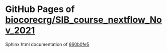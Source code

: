 GitHub Pages of [biocorecrg/SIB_course_nextflow_Nov_2021](https://github.com/biocorecrg/SIB_course_nextflow_Nov_2021.git)
===
Sphinx html documentation of [660b0fe5](https://github.com/biocorecrg/SIB_course_nextflow_Nov_2021/tree/660b0fe5ea12a5c376750d7d6dac343180d3a7dd)
